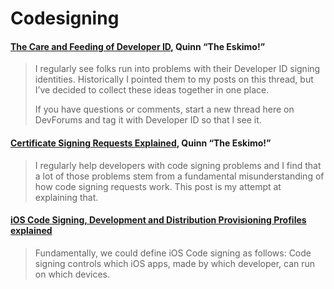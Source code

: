# Codesigning

#### [The Care and Feeding of Developer ID](https://developer.apple.com/forums/thread/732320), Quinn “The Eskimo!”

> I regularly see folks run into problems with their Developer ID signing identities. Historically I pointed them to my posts on this thread, but I’ve decided to collect these ideas together in one place.
> 
> If you have questions or comments, start a new thread here on DevForums and tag it with Developer ID so that I see it.

#### [Certificate Signing Requests Explained](https://developer.apple.com/forums/thread/699268), Quinn “The Eskimo!”

> I regularly help developers with code signing problems and I find that a lot of those problems stem from a fundamental misunderstanding of how code signing requests work. This post is my attempt at explaining that.

#### [iOS Code Signing, Development and Distribution Provisioning Profiles explained](https://getupdraft.com/blog/ios-code-signing-development-and-distribution-prov)

> Fundamentally, we could define iOS Code signing as follows: Code signing controls which iOS apps, made by which developer, can run on which devices.
